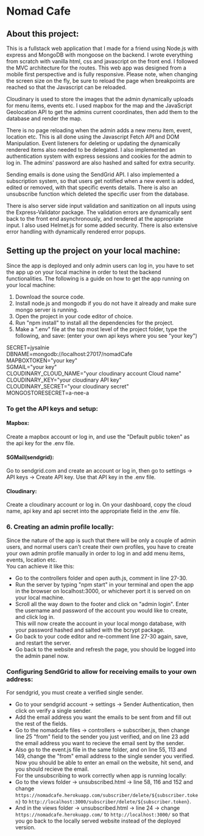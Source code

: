# Nomad Cafe

## About this project:
This is a fullstack web application that I made for a friend using Node.js with express and MongoDB with mongoose on the backend.
I wrote everything from scratch with vanilla html, css and javascript on the front end. I followed the MVC architecture for the routes.
This web app was designed from a mobile first perspective and is fully responsive.
Please note, when changing the screen size on the fly, be sure to reload the page when breakpoints are reached so that the Javascript can be reloaded.

Cloudinary is used to store the images that the admin dynamically uploads for menu items, events etc.
I used mapbox for the map and the JavaScript Geolocation API to get the admins current coordinates, then add them to the database and render the map.

There is no page reloading when the admin adds a new menu item, event, location etc. This is all done using the Javascript Fetch API and DOM Manipulation.
Event listeners for deleting or updating the dynamically rendered items also needed to be delegated.
I also implemented an authentication system with express sessions and cookies for the admin to log in.
The admins' password are also hashed and salted for extra security.

Sending emails is done using the SendGrid API.
I also implemented a subscription system, so that users get notified when a new event is added, edited or removed, with that specific events details.
There is also an unsubscribe function which deleted the specific user from the database.

There is also server side input validation and sanitization on all inputs using the Express-Validator package.
The validation errors are dynamically sent back to the front end asynchronously, and rendered at the appropriate input.
I also used Helmet.js for some added security. There is also extensive error handling with dynamically rendered error popups.

## Setting up the project on your local machine:
Since the app is deployed and only admin users can log in, you have to set the app up on your local machine in order to test the backend functionalities.
The following is a guide on how to get the app running on your local machine:

1. Download the source code.
2. Install node.js and mongodb if you do not have it already and make sure mongo server is running.
3. Open the project in your code editor of choice.
4. Run "npm install" to install all the dependencies for the project.
5. Make a ".env" file at the top most level of the project folder, type the following, and save: (enter your own api keys where you see "your key")

SECRET=jysalnie  
DBNAME=mongodb://localhost:27017/nomadCafe  
MAPBOXTOKEN="your key"  
SGMAIL="your key"  
CLOUDINARY_CLOUD_NAME="your cloudinary account Cloud name"  
CLOUDINARY_KEY="your cloudinary API key"  
CLOUDINARY_SECRET="your cloudinary secret"  
MONGOSTORESECRET=a-nee-a  


### To get the API keys and setup:
#### Mapbox:
Create a mapbox account or log in, and use the "Default public token" as the api key for the .env file.
#### SGMail(sendgrid):
Go to sendgrid.com and create an account or log in, then go to settings -> API keys -> Create API key. Use that API key in the .env file.
#### Cloudinary:
Create a cloudinary account or log in. On your dashboard, copy the cloud name, api key and api secret into the appropriate field in the .env file.

### 6. Creating an admin profile locally:
Since the nature of the app is such that there will be only a couple of admin users, and normal users can't create their own profiles,
you have to create your own admin profile manually in order to log in and add menu items, events, location etc.  
You can achieve it like this:  
* Go to the controllers folder and open auth.js, comment in line 27-30.
* Run the server by typing "npm start" in your terminal and open the app in the browser on localhost:3000, or whichever port it is served on on your local machine.
* Scroll all the way down to the footer and click on "admin login". Enter the username and password of the account you would like to create, and click log in.  
This will now create the account in your local mongo database, with your password hashed and salted with the bcrypt package.
* Go back to your code editor and re-comment line 27-30 again, save, and restart the server.
* Go back to the website and refresh the page, you should be logged into the admin panel now.

### Configuring SendGrid to allow for receiving emails to your own address:
For sendgrid, you must create a verified single sender.  
* Go to your sendgrid account -> settings -> Sender Authentication, then click on verify a single sender.
* Add the email address you want the emails to be sent from and fill out the rest of the fields.
* Go to the nomadcafe files -> controllers -> subscriber.js, then change line 25 "from" field to the sender you just verified, and on line 23 add the email address you want to recieve the email sent by the sender.
* Also go to the event.js file in the same folder, and on line 55, 113 and 149, change the "from" email address to the single sender you verified.  
Now you should be able to enter an email on the website, hit send, and you should recieve the email.  
For the unsubscribing to work correctly when app is running locally:  
* Go to the views folder -> unsubscribed.html -> line 58, 116 and 152 and change `https://nomadcafe.herokuapp.com/subscriber/delete/${subscriber.token}` to `http://localhost:3000/subscriber/delete/${subscriber.token}`.
* And in the views folder -> unsubscribed.html -> line 24 -> change `https://nomadcafe.herokuapp.com/` to `http://localhost:3000/` so that you go back to the locally served website instead of the deployed version.
